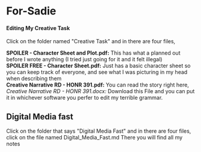 # For-Sadie

#### Editing My Creative Task 
Click on the folder named "Creative Task" and in there are four files, <br>

__**SPOILER - Character Sheet and Plot.pdf:**__   This has what a planned out before I wrote anything (I tried just going for it and it felt illegal) <br>
**__SPOILER FREE - Character Sheet.pdf:__** Just has a basic character sheet so you can keep track of everyone, and see what I was picturing in my head when describing them <br>
**__Creative Narrative RD - HONR 391.pdf:__** 
  You can read the story right here, <br>
_Creative Narrative RD - HONR 391.docx:_ 
  Download this File and you can put it in whichever software you perfer to edit my terrible grammar.</b> 


## Digital Media fast 
Click on the folder that says "Digital Media Fast" and in there are four files, click on the file named Digital_Media_Fast.md
There you will find all my notes 


